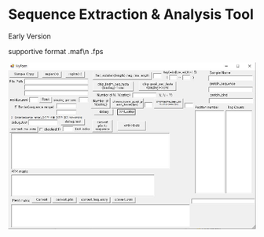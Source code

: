 # Sequence Extraction & Analysis Tool 

Early Version

supportive format
.maf\n
.fps



![tool](tool.JPG)
